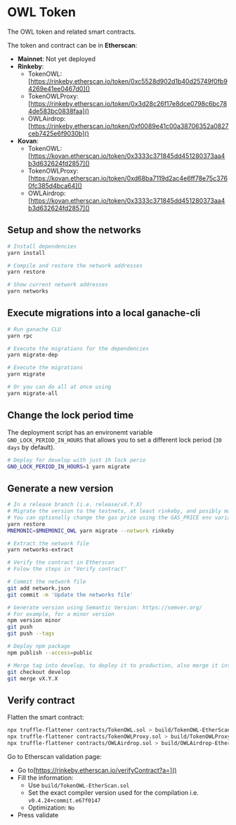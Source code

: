 # OWL Token
The OWL token and related smart contracts.

The token and contract can be in **Etherscan**:

* **Mainnet**: Not yet deployed
* **Rinkeby**:
  * TokenOWL: [https://rinkeby.etherscan.io/token/0xc5528d902d1b40d25749f0fb94269e41ee0467d0]()
  * TokenOWLProxy: [https://rinkeby.etherscan.io/token/0x3d28c26f17e8dce0798c6bc784de583bc0838faa]()
  * OWLAirdrop: [https://rinkeby.etherscan.io/token/0xf0089e41c00a38706352a0827ceb7425e6f9030b]()
* **Kovan**:
  * TokenOWL: [https://kovan.etherscan.io/token/0x3333c371845dd451280373aa4b3d632624fd2857]()
  * TokenOWLProxy: [https://kovan.etherscan.io/token/0xd68ba7119d2ac4e6ff78e75c3760fc385d4bca64]()
  * OWLAirdrop: [https://kovan.etherscan.io/token/0x3333c371845dd451280373aa4b3d632624fd2857]()
  

## Setup and show the networks
```bash
# Install dependencies
yarn install

# Compile and restore the network addresses
yarn restore

# Show current network addresses
yarn networks
```

## Execute migrations into a local ganache-cli
```bash
# Run ganache CLU
yarn rpc

# Execute the migrations for the dependencies
yarn migrate-dep

# Execute the migrations
yarn migrate

# Or you can do all at once using
yarn migrate-all
```

## Change the lock period time
The deployment script has an environemt variable `GNO_LOCK_PERIOD_IN_HOURS` that 
allows you to set a different lock period (`30 days` by default).

```bash
# Deploy for develop with just 1h lock perio
GNO_LOCK_PERIOD_IN_HOURS=1 yarn migrate
```

## Generate a new version
```bash
# In a release branch (i.e. release/vX.Y.X)
# Migrate the version to the testnets, at least rinkeby, and posibly mainnet
# You can optionally change the gas price using the GAS_PRICE env variable
yarn restore
MNEMONIC=$MNEMONIC_OWL yarn migrate --network rinkeby

# Extract the network file
yarn networks-extract

# Verify the contract in Etherscan
# Folow the steps in "Verify contract"

# Commit the network file
git add network.json
git commit -m 'Update the networks file'

# Generate version using Semantic Version: https://semver.org/
# For example, for a minor version
npm version minor
git push
git push --tags

# Deploy npm package
npm publish --access=public

# Merge tag into develop, to deploy it to production, also merge it into master
git checkout develop
git merge vX.Y.X
```

## Verify contract
Flatten the smart contract:
```bash
npx truffle-flattener contracts/TokenOWL.sol > build/TokenOWL-EtherScan.sol
npx truffle-flattener contracts/TokenOWLProxy.sol > build/TokenOWLProxy-EtherScan.sol
npx truffle-flattener contracts/OWLAirdrop.sol > build/OWLAirdrop-EtherScan.sol
```

Go to Etherscan validation page:
* Go to[https://rinkeby.etherscan.io/verifyContract?a=]()
* Fill the information:
  * Use `build/TokenOWL-EtherScan.sol`
  * Set the exact compiler version used for the compilation i.e. `v0.4.24+commit.e67f0147`
  * Optimization: `No`
* Press validate